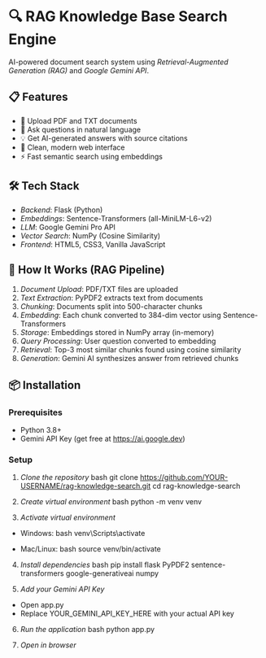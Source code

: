 

# 🔍 RAG Knowledge Base Search Engine

AI-powered document search system using *Retrieval-Augmented Generation (RAG)* and *Google Gemini API*.

## 📋 Features

- 📄 Upload PDF and TXT documents
- 🤖 Ask questions in natural language
- 💡 Get AI-generated answers with source citations
- 🎨 Clean, modern web interface
- ⚡ Fast semantic search using embeddings

## 🛠 Tech Stack

- *Backend*: Flask (Python)
- *Embeddings*: Sentence-Transformers (all-MiniLM-L6-v2)
- *LLM*: Google Gemini Pro API
- *Vector Search*: NumPy (Cosine Similarity)
- *Frontend*: HTML5, CSS3, Vanilla JavaScript

## 🚀 How It Works (RAG Pipeline)

1. *Document Upload*: PDF/TXT files are uploaded
2. *Text Extraction*: PyPDF2 extracts text from documents
3. *Chunking*: Documents split into 500-character chunks
4. *Embedding*: Each chunk converted to 384-dim vector using Sentence-Transformers
5. *Storage*: Embeddings stored in NumPy array (in-memory)
6. *Query Processing*: User question converted to embedding
7. *Retrieval*: Top-3 most similar chunks found using cosine similarity
8. *Generation*: Gemini AI synthesizes answer from retrieved chunks

## 📦 Installation

### Prerequisites
- Python 3.8+
- Gemini API Key (get free at https://ai.google.dev)

### Setup

1. *Clone the repository*
bash
git clone https://github.com/YOUR-USERNAME/rag-knowledge-search.git
cd rag-knowledge-search


2. *Create virtual environment*
bash
python -m venv venv


3. *Activate virtual environment*
- Windows:
bash
  venv\Scripts\activate

- Mac/Linux:
bash
  source venv/bin/activate


4. *Install dependencies*
bash
pip install flask PyPDF2 sentence-transformers google-generativeai numpy


5. *Add your Gemini API Key*
- Open app.py
- Replace YOUR_GEMINI_API_KEY_HERE with your actual API key

6. *Run the application*
bash
python app.py


7. *Open in browser*
